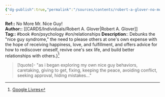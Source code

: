 ```yaml
---
{"dg-publish":true,"permalink":"/sources/contents/robert-a-glover-no-more-mr-nice-guy/","created":"2023-02-26T16:38:01.397+01:00","updated":"2023-04-07T15:55:19.619+02:00"}
---
```


**Ref::** No More Mr. Nice Guy!  
**Author::** [[CARDS/Individuals/Robert A. Glover\|Robert A. Glover]]  
**Tag::** #book #on/psychology  #on/relationships
**Description**:: Debunks the "nice guy syndrome," the need to please others at one's own expense with the hope of receiving happiness, love, and fulfillment, and offers advice for how to rediscover oneself, revive one's sex life, and build better relationships with others.}[^1]

[^1]: [Google Livres](https://books.google.fr/)

> [!quote]-
> "as i began exploring my own nice guy behaviors, caretaking, giving to get, fixing, keeping the peace, avoiding conflict, seeking approval, hiding mistakes..."

